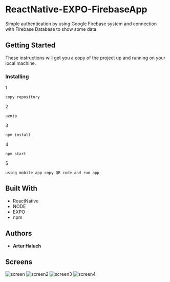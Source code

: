 # ReactNative-EXPO-FirebaseApp

Simple authentication by using Google Firebase system and connection with Firebase Database to show some data.

## Getting Started

These instructions will get you a copy of the project up and running on your local machine.

### Installing

1
```
copy repository
```
2
```
uznip
```
3
```
npm install
```
4
```
npm start
```
5
```
using mobile app copy QR code and run app
```


## Built With

* ReactNative
* NODE
* EXPO
* npm

## Authors

* **Artur Haluch** 

## Screens
![screen](./screens/sc1.jpg)
![screen2](./screens/sc2.jpg)
![screen3](./screens/sc3.jpg)
![screen4](./screens/sc4.jpg)
